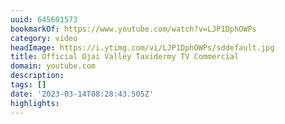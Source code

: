 ```yaml
---
uuid: 645601573
bookmarkOf: https://www.youtube.com/watch?v=LJP1DphOWPs
category: video
headImage: https://i.ytimg.com/vi/LJP1DphOWPs/sddefault.jpg
title: Official Ojai Valley Taxidermy TV Commercial
domain: youtube.com
description: 
tags: []
date: '2023-03-14T08:28:43.505Z'
highlights: 
---
```



